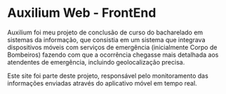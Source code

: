# Auxilium Web - FrontEnd
Auxilium foi meu projeto de conclusão de curso do bacharelado em sistemas da informação, que consistia em um sistema que integrava dispositivos móveis com serviços de emergência (inicialmente Corpo de Bombeiros) fazendo com que a ocorrência chegasse mais detalhada aos atendentes de emergência, incluindo geolocalização precisa.

Este site foi parte deste projeto, responsável pelo monitoramento das informações enviadas através do aplicativo móvel em tempo real.
